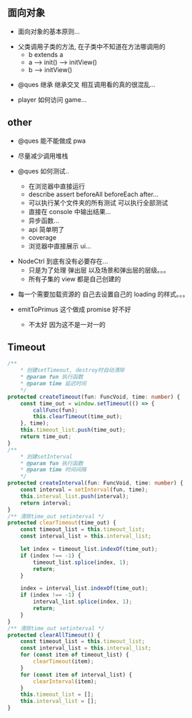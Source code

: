 ## 面向对象

-   面向对象的基本原则...

*   父类调用子类的方法, 在子类中不知道在方法哪调用的
    -   b extends a
    -   a --> init() --> initView()
    -   b --> initView()

-   @ques 继承 继承交叉 相互调用看的真的很混乱...

*   player 如何访问 game...

## other

-   @ques 能不能做成 pwa

*   尽量减少调用堆栈

*   @ques 如何测试..
    -   在浏览器中直接运行
    -   describe assert beforeAll beforeEach after...
    -   可以执行某个文件夹的所有测试 可以执行全部测试
    -   直接在 console 中输出结果...
    -   异步函数...
    -   api 简单明了
    -   coverage
    -   浏览器中直接展示 ui...

-   NodeCtrl 到底有没有必要存在...
    -   只是为了处理 弹出层 以及场景和弹出层的层级。。。
    *   所有子集的 view 都是自己创建的

*   每一个需要加载资源的 自己去设置自己的 loading 的样式。。。

*   emitToPrimus 这个做成 promise 好不好

    -   不太好 因为这不是一对一的

## Timeout

```ts
/**
    * 创建setTimeout, destroy时自动清除
    * @param fun 执行函数
    * @param time 延迟时间
    */
protected createTimeout(fun: FuncVoid, time: number) {
    const time_out = window.setTimeout(() => {
        callFunc(fun);
        this.clearTimeout(time_out);
    }, time);
    this.timeout_list.push(time_out);
    return time_out;
}
/**
    * 创建setInterval
    * @param fun 执行函数
    * @param time 时间间隔
    */
protected createInterval(fun: FuncVoid, time: number) {
    const interval = setInterval(fun, time);
    this.interval_list.push(interval);
    return interval;
}
/** 清除time_out setinterval */
protected clearTimeout(time_out) {
    const timeout_list = this.timeout_list;
    const interval_list = this.interval_list;

    let index = timeout_list.indexOf(time_out);
    if (index !== -1) {
        timeout_list.splice(index, 1);
        return;
    }

    index = interval_list.indexOf(time_out);
    if (index !== -1) {
        interval_list.splice(index, 1);
        return;
    }
}
/** 清除time_out setinterval */
protected clearAllTimeout() {
    const timeout_list = this.timeout_list;
    const interval_list = this.interval_list;
    for (const item of timeout_list) {
        clearTimeout(item);
    }
    for (const item of interval_list) {
        clearInterval(item);
    }
    this.timeout_list = [];
    this.interval_list = [];
}
```
